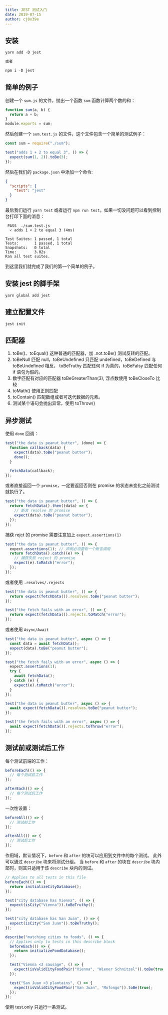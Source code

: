 ```yaml
---
title: JEST 测试入门
date: 2019-07-15
author: cj0x39e
---
```


## 安装

```javascript
yarn add -D jest

或者

npm i -D jest
```

## 简单的例子

创建一个 `sum.js` 的文件，抛出一个函数 `sum` 函数计算两个数的和：

```js
function sum(a, b) {
  return a + b;
}
module.exports = sum;
```

然后创建一个 `sum.test.js` 的文件，这个文件包含一个简单的测试例子：

```javascript
const sum = require("./sum");

test("adds 1 + 2 to equal 3", () => {
  expect(sum(1, 2)).toBe(3);
});
```

然后在我们的 `package.json` 中添加一个命令:

```json
{
  "scripts": {
    "test": "jest"
  }
}
```

最后我们运行 `yarn test` 或者运行 `npm run test`，如果一切没问题可以看到控制台打印下面的消息：

```base
 PASS  ./sum.test.js
  ✓ adds 1 + 2 to equal 3 (4ms)

Test Suites: 1 passed, 1 total
Tests:       1 passed, 1 total
Snapshots:   0 total
Time:        3.02s
Ran all test suites.
```

到这里我们就完成了我们的第一个简单的例子。

## 安装 jest 的脚手架

```base
yarn global add jest
```

## 建立配置文件

```base
jest init
```

## 匹配器

1. toBe()、toEqual() 这种普通的匹配器，加 .not.toBe() 测试反转的匹配。
2. toBeNull 匹配 null，toBeUndefined 只匹配 undefined，toBeDefined 与 toBeUndefined 相反， toBeTruthy 匹配任何 if 为真的，toBeFalsy 匹配任何 if 语句为假的。
3. 数字匹配有对应的匹配器 toBeGreaterThan(3), 浮点数使用 toBeCloseTo 比较
4. toMath() 使用正则匹配
5. toContain() 匹配数组或者可迭代数据的元素。
6. 测试某个语句会抛出异常，使用 toThrow()

## 异步测试

使用 `done` 回调：

```javascript
test("the data is peanut butter", (done) => {
  function callback(data) {
    expect(data).toBe("peanut butter");
    done();
  }

  fetchData(callback);
});
```

或者直接返回一个 `promise`，一定要返回否则在 promise 的状态未变化之前测试就执行了。

```javascript
test("the data is peanut butter", () => {
  return fetchData().then((data) => {
    // 断言 resolve 的 promise
    expect(data).toBe("peanut butter");
  });
});
```

捕获 rejct 的 promise 需要注意加上 `expect.assertions(1)`

```javascript
test("the data is peanut butter", () => {
  expect.assertions(1); // 声明必须要有一个断言调用
  return fetchData().catch((e) => {
    // 捕获失败 reject 的 promise
    expect(e).toMatch("error");
  });
});
```

或者使用 `.resolves/.rejects`

```javascript
test("the data is peanut butter", () => {
  return expect(fetchData()).resolves.toBe("peanut butter");
});

test("the fetch fails with an error", () => {
  return expect(fetchData()).rejects.toMatch("error");
});
```

或者使用 `Async/Await`

```javascript
test("the data is peanut butter", async () => {
  const data = await fetchData();
  expect(data).toBe("peanut butter");
});

test("the fetch fails with an error", async () => {
  expect.assertions(1);
  try {
    await fetchData();
  } catch (e) {
    expect(e).toMatch("error");
  }
});

test("the data is peanut butter", async () => {
  await expect(fetchData()).resolves.toBe("peanut butter");
});

test("the fetch fails with an error", async () => {
  await expect(fetchData()).rejects.toThrow("error");
});
```

## 测试前或测试后工作

每个测试前端的工作：

```javascript
beforeEach(() => {
  // 每个测试前工作
});

afterEach(() => {
  // 每个测试后工作
});
```

一次性设置：

```javascript
beforeAll(() => {
  // 测试前工作
});

afterAll(() => {
  // 测试后工作
});
```

作用域，默认情况下，`before` 和 `after` 的块可以应用到文件中的每个测试。 此外可以通过 `describe` 块来将测试分组。 当 `before` 和 `after` 的块在 `describe` 块内部时，则其只适用于该 `describe` 块内的测试。

```javascript
// Applies to all tests in this file
beforeEach(() => {
  return initializeCityDatabase();
});

test("city database has Vienna", () => {
  expect(isCity("Vienna")).toBeTruthy();
});

test("city database has San Juan", () => {
  expect(isCity("San Juan")).toBeTruthy();
});

describe("matching cities to foods", () => {
  // Applies only to tests in this describe block
  beforeEach(() => {
    return initializeFoodDatabase();
  });

  test("Vienna <3 sausage", () => {
    expect(isValidCityFoodPair("Vienna", "Wiener Schnitzel")).toBe(true);
  });

  test("San Juan <3 plantains", () => {
    expect(isValidCityFoodPair("San Juan", "Mofongo")).toBe(true);
  });
});
```

使用 test.only 只运行一条测试。
